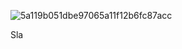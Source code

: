 ![5a119b051dbe97065a11f12b6fc87acc](https://github.com/user-attachments/assets/c9ceff50-e8ff-4e62-b6d2-d3ac4240b67b)

Sla
